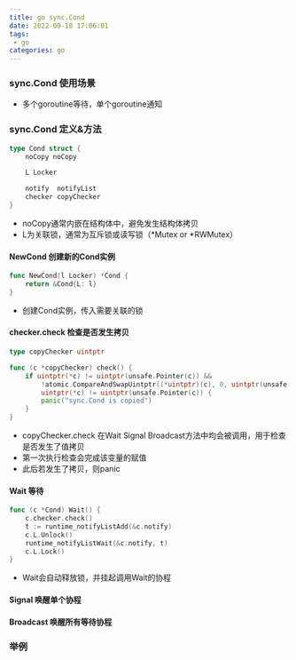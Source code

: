 ```yaml
---
title: go sync.Cond
date: 2022-09-18 17:06:01
tags: 
 - go
categories: go
---
```


### sync.Cond 使用场景
  - 多个goroutine等待，单个goroutine通知

### sync.Cond 定义&方法

```go
type Cond struct {
	noCopy noCopy

	L Locker

	notify  notifyList
	checker copyChecker
}
```
- noCopy通常内嵌在结构体中，避免发生结构体拷贝
- L为关联锁，通常为互斥锁或读写锁（*Mutex or *RWMutex）

#### NewCond 创建新的Cond实例
```go
func NewCond(l Locker) *Cond {
	return &Cond{L: l}
}
```
- 创建Cond实例，传入需要关联的锁

#### checker.check 检查是否发生拷贝
```go
type copyChecker uintptr

func (c *copyChecker) check() {
	if uintptr(*c) != uintptr(unsafe.Pointer(c)) &&
		!atomic.CompareAndSwapUintptr((*uintptr)(c), 0, uintptr(unsafe.Pointer(c))) &&
		uintptr(*c) != uintptr(unsafe.Pointer(c)) {
		panic("sync.Cond is copied")
	}
}
```
- copyChecker.check 在Wait Signal Broadcast方法中均会被调用，用于检查是否发生了值拷贝
- 第一次执行检查会完成该变量的赋值
- 此后若发生了拷贝，则panic

#### Wait 等待
```go
func (c *Cond) Wait() {
	c.checker.check()
	t := runtime_notifyListAdd(&c.notify)
	c.L.Unlock()
	runtime_notifyListWait(&c.notify, t)
	c.L.Lock()
}
```
- Wait会自动释放锁，并挂起调用Wait的协程

#### Signal 唤醒单个协程

#### Broadcast 唤醒所有等待协程

### 举例
```go

```